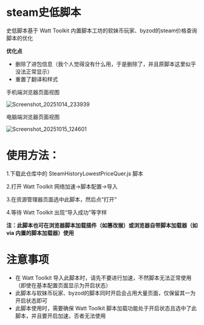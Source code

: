 # steam史低脚本
史低脚本基于 Watt Toolkit 内置脚本工坊的软妹币玩家、byzod的steam价格查询脚本的优化

**优化点**
* 删除了进包信息（我个人觉得没有什么用，于是删除了，并且原脚本这里似乎没法正常显示）
* 重置了翻译和样式

手机端浏览器页面视图

![Screenshot_20251014_233939](https://github.com/user-attachments/assets/3781feeb-869b-4120-b232-39d9a64864cf)

电脑端浏览器页面视图

![Screenshot_20251015_124601](https://github.com/user-attachments/assets/f42e287b-1b11-4c06-b237-e887294e9405)

# 使用方法：
1.下载此仓库中的 SteamHistoryLowestPriceQuer.js 脚本

2.打开 Watt Toolkit 网络加速→脚本配置→导入

3.在资源管理器页面选中此脚本，然后点“打开”

4.等待 Watt Toolkit 出现“导入成功”等字样

**注：此脚本也可在浏览器脚本加载插件（如篡改猴）或浏览器自带脚本加载器（如 via 内置的脚本加载器）使用**

# 注意事项
* 在 Watt Toolkit 导入此脚本时，请先不要进行加速，不然脚本无法正常使用（即使在基本配置页面显示为开启状态）
* 此脚本与软妹币玩家、byzod的脚本同时开启会占用大量页面，仅保留其一为开启状态即可
* 此脚本使用时，需要确保 Watt Toolkit 脚本加载功能处于开启状态且选中了此脚本，并且要开启加速，否者无法使用
